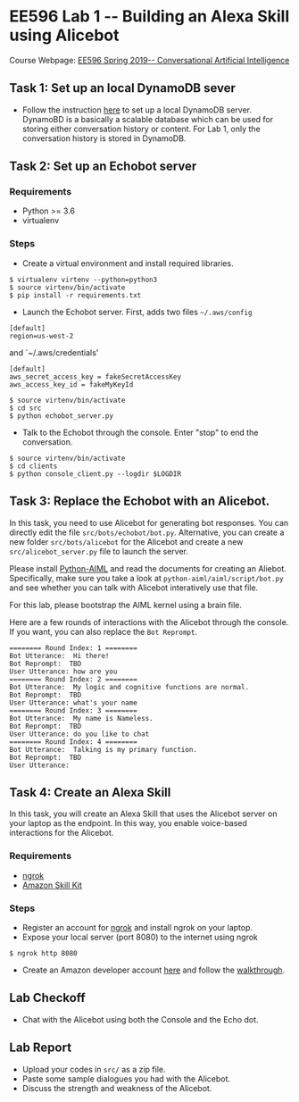 # EE596 Lab 1 -- Building an Alexa Skill using Alicebot

Course Webpage: [EE596 Spring 2019-- Conversational Artificial Intelligence](https://hao-cheng.github.io/ee596_spr2019/)


## Task 1: Set up an local DynamoDB sever 
- Follow the instruction [here](https://docs.aws.amazon.com/amazondynamodb/latest/developerguide/DynamoDBLocal.DownloadingAndRunning.html) to set up a local DynamoDB server.
DynamoBD is a basically a scalable database which can be used for storing either conversation history or content.
For Lab 1, only the conversation history is stored in DynamoDB.


## Task 2: Set up an Echobot server
### Requirements
* Python >= 3.6
* virtualenv

### Steps
* Create a virtual environment and install required libraries.
```
$ virtualenv virtenv --python=python3
$ source virtenv/bin/activate
$ pip install -r requirements.txt
```

* Launch the Echobot server.
First, adds two files `~/.aws/config`
```
[default]
region=us-west-2
```
and `~/.aws/credentials'
```
[default]
aws_secret_access_key = fakeSecretAccessKey
aws_access_key_id = fakeMyKeyId

```

```
$ source virtenv/bin/activate
$ cd src
$ python echobot_server.py
```


* Talk to the Echobot through the console. Enter "stop" to end the conversation.
```
$ source virtenv/bin/activate
$ cd clients
$ python console_client.py --logdir $LOGDIR
```

## Task 3: Replace the Echobot with an Alicebot.
In this task, you need to use Alicebot for generating bot responses.
You can directly edit the file `src/bots/echobot/bot.py`. 
Alternative, you can create a new folder `src/bots/alicebot` for the Alicebot and create a new `src/alicebot_server.py` file to
launch the server.

Please install [Python-AIML](https://github.com/paulovn/python-aiml) and read the documents for creating an Aliebot.
Specifically, make sure you take a look at
```python-aiml/aiml/script/bot.py```
and see whether you can talk with Alicebot interatively use that file.

For this lab, please bootstrap the AIML kernel using a brain file.

Here are a few rounds of interactions with the Alicebot through the console.
If you want, you can also replace the `Bot Reprompt`.
```
======== Round Index: 1 ========
Bot Utterance:  Hi there!
Bot Reprompt:  TBD
User Utterance: how are you
======== Round Index: 2 ========
Bot Utterance:  My logic and cognitive functions are normal.
Bot Reprompt:  TBD
User Utterance: what's your name
======== Round Index: 3 ========
Bot Utterance:  My name is Nameless.
Bot Reprompt:  TBD
User Utterance: do you like to chat
======== Round Index: 4 ========
Bot Utterance:  Talking is my primary function.
Bot Reprompt:  TBD
User Utterance: 
```

## Task 4: Create an Alexa Skill
In this task, you will create an Alexa Skill that uses the Alicebot server on your laptop as the endpoint.
In this way, you enable voice-based interactions for the Alicebot.

### Requirements
* [ngrok](https://ngrok.com/)
* [Amazon Skill Kit](https://developer.amazon.com/alexa-skills-kit)

### Steps
- Register an account for [ngrok](https://ngrok.com) and install ngrok on your laptop.
- Expose your local server (port 8080) to the internet using ngrok
```
$ ngrok http 8080
```
- Create an Amazon developer account [here](https://developer.amazon.com/) and follow the [walkthrough](https://hao-cheng.github.io/slides/lab_1-walkthrough.pdf).

## Lab Checkoff
* Chat with the Alicebot using both the Console and the Echo dot.

## Lab Report
* Upload your codes in `src/` as a zip file.
* Paste some sample dialogues you had with the Alicebot.
* Discuss the strength and weakness of the Alicebot.

